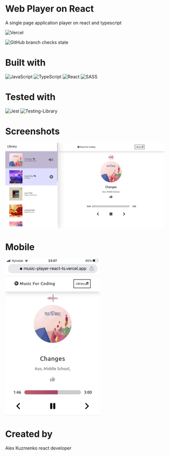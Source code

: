 # Web Player on React
A single page application player on react and typescript

![Vercel](https://therealsujitk-vercel-badge.vercel.app/?app=music-player-react-ts)

![GitHub branch checks state](https://img.shields.io/github/checks-status/Purplejam/music-player-18-react-js/master)

# Built with
![JavaScript](https://img.shields.io/badge/javascript-%23323330.svg?style=for-the-badge&logo=javascript&logoColor=%23F7DF1E)
![TypeScript](https://img.shields.io/badge/typescript-%23007ACC.svg?style=for-the-badge&logo=typescript&logoColor=white)
![React](https://img.shields.io/badge/react-%2320232a.svg?style=for-the-badge&logo=react&logoColor=%2361DAFB)
![SASS](https://img.shields.io/badge/SASS-hotpink.svg?style=for-the-badge&logo=SASS&logoColor=white)

# Tested with
![Jest](https://img.shields.io/badge/-jest-%23C21325?style=for-the-badge&logo=jest&logoColor=white)
![Testing-Library](https://img.shields.io/badge/-TestingLibrary-%23E33332?style=for-the-badge&logo=testing-library&logoColor=white)

# Screenshots
!["The Main Page"](./screenshots/screenshot-1.png "Main page on desktop")

# Mobile
<img src="./screenshots/screenshot-2.jpg" alt="phone" style="width:300px;"/>

# Created by
Alex Kuzmenko
react developer